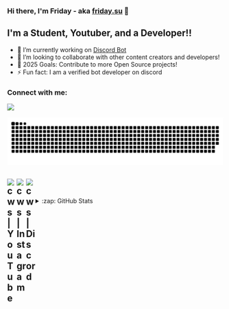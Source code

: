 ### Hi there, I'm Friday - aka [friday.su][website] 👋


## I'm a Student, Youtuber, and a Developer!!

- 🔭 I’m currently working on [Discord Bot](https://github.com/friday2su/Discord-Bot)
- 👯 I’m looking to collaborate with other content creators and developers!
- 🥅 2025 Goals: Contribute to more Open Source projects!
- ⚡ Fun fact: I am a verified bot developer on discord

### Connect with me:

[![](https://discord.c99.nl/widget/theme-4/1203605618745933880.png)](https://discord.gg/EWr3GgP6fe)

<img  src="snake.svg" alt="example" />

[<img align="left" alt="cws | YouTube" width="22px" src="https://assets.stickpng.com/images/580b57fcd9996e24bc43c545.png" />][youtube]
[<img align="left" alt="cws | Instagram" width="22px" src="https://logodownload.org/wp-content/uploads/2017/04/instagram-logo.png" />][instagram]
[<img align="left" alt="cws | Discord" width="22px" src="https://logodownload.org/wp-content/uploads/2017/11/discord-logo-0.png" />][discord]
<br />
---


<details>
  <summary>:zap: GitHub Stats</summary>
  <br>
  <img align="left" alt="Friday's GitHub Stats" src="https://github-readme-stats.vercel.app/api?username=friday2su&show_icons=true&hide_border=true&theme=radical" />

</details>

[website]: https://github.com/friday2su
[instagram]: https://instagram.com/uxrahul.io
[youtube]: https://youtube.com/@Cortex-Realm?sub_confirmation=1
[discord]: https://discord.gg/EWr3GgP6fe
